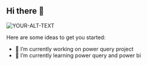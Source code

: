 ## Hi there 👋
<picture>
 <source media="(prefers-color-scheme: dark)" srcset="YOUR-DARKMODE-IMAGE">
 <source media="(prefers-color-scheme: light)" srcset="YOUR-LIGHTMODE-IMAGE">
 <img alt="YOUR-ALT-TEXT" src="YOUR-DEFAULT-IMAGE">
</picture>


Here are some ideas to get you started:

- 🔭 I’m currently working on power query project 
- 🌱 I’m currently learning power query and power bi

